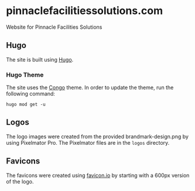 # pinnaclefacilitiessolutions.com

Website for Pinnacle Facilities Solutions

## Hugo

The site is built using [Hugo](https://gohugo.io).

### Hugo Theme

The site uses the [Congo](https://jpanther.github.io/congo/) theme. In order to
update the theme, run the following command:

```shell
hugo mod get -u
```

## Logos

The logo images were created from the provided brandmark-design.png by using
Pixelmator Pro. The Pixelmator files are in the `logos` directory.

## Favicons

The favicons were created using [favicon.io](https://favicon.io) by starting
with a 600px version of the logo.